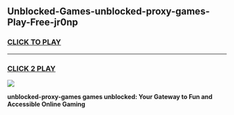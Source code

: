 
## Unblocked-Games-unblocked-proxy-games-Play-Free-jr0np
<h3>
<a href="https://premium76.site?title=unblocked-proxy-games&ref=21A">CLICK TO PLAY</a></h3>
<hr>

<h3>
<a href="https://premium76.site?title=unblocked-proxy-games&ref=21A">CLICK 2 PLAY</a>
  
</h3>

<a href="https://premium76.site?title=unblocked-proxy-games&ref=21A"><img src="https://clearcache.store/games.png"></a>


**unblocked-proxy-games games unblocked: Your Gateway to Fun and Accessible Online Gaming**
